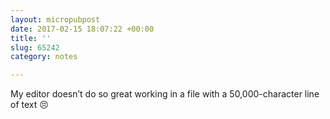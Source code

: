 ```yaml
---
layout: micropubpost
date: 2017-02-15 18:07:22 +00:00
title: ''
slug: 65242
category: notes

---
```

My editor doesn’t do so great working in a file with a 50,000-character line of text 😣

